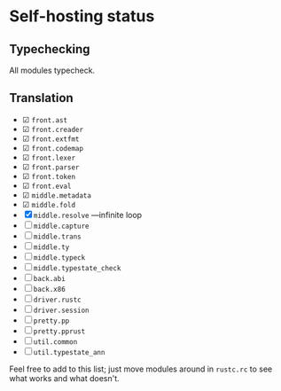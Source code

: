 # Self-hosting status

## Typechecking

All modules typecheck.

## Translation

* ☑ `front.ast`
* ☑ `front.creader`
* ☑ `front.extfmt`
* ☑ `front.codemap`
* ☑ `front.lexer`
* ☑ `front.parser`
* ☑ `front.token`
* ☑ `front.eval`
* ☑ `middle.metadata`
* ☑ `middle.fold`
* ☒ `middle.resolve` &mdash;infinite loop
* ☐ `middle.capture`
* ☐ `middle.trans`
* ☐ `middle.ty`
* ☐ `middle.typeck`
* ☐ `middle.typestate_check`
* ☐ `back.abi`
* ☐ `back.x86`
* ☐ `driver.rustc`
* ☐ `driver.session`
* ☐ `pretty.pp`
* ☐ `pretty.pprust`
* ☐ `util.common`
* ☐ `util.typestate_ann`

Feel free to add to this list; just move modules around in `rustc.rc` to see what works and what doesn't.
